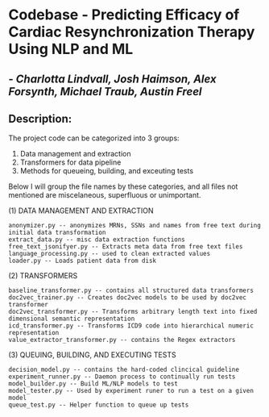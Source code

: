 # Codebase - Predicting Efficacy of Cardiac Resynchronization Therapy Using NLP and ML
## - _Charlotta Lindvall, Josh Haimson, Alex Forsynth, Michael Traub, Austin Freel_

## Description:

The project code can be categorized into 3 groups:
1. Data management and extraction
2. Transformers for data pipeline
3. Methods for queueing, building, and exceuting tests

Below I will group the file names by these categories, and all
files not mentioned are miscelaneous, superfluous or unimportant.

(1) DATA MANAGEMENT AND EXTRACTION
    
    anonymizer.py -- anonymizes MRNs, SSNs and names from free text during initial data transformation
    extract_data.py -- misc data extraction functions
    free_text_jsonifyer.py -- Extracts meta data from free text files
    language_processing.py -- used to clean extracted values
    loader.py -- Loads patient data from disk

(2) TRANSFORMERS

    baseline_transformer.py -- contains all structured data transformers
    doc2vec_trainer.py -- Creates doc2vec models to be used by doc2vec transformer
    doc2vec_transformer.py -- Transforms arbitrary length text into fixed dimensional semantic representation
    icd_transformer.py -- Transforms ICD9 code into hierarchical numeric representation
    value_extractor_transformer.py -- contains the Regex extractors

(3) QUEUING, BUILDING, AND EXECUTING TESTS

    decision_model.py -- contains the hard-coded clincical guideline
    experiment_runner.py -- Daemon process to continually run tests
    model_builder.py -- Build ML/NLP models to test
    model_tester.py -- Used by experiment runer to run a test on a given model
    queue_test.py -- Helper function to queue up tests
